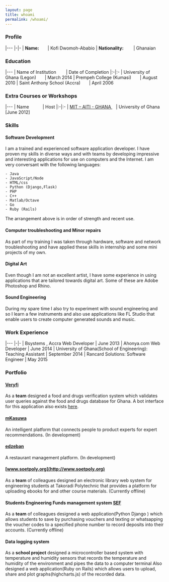 ```yaml
---
layout: page
title: whoami
permalink: /whoami/
---
```


### Profile

|---
|-|-
| **Name:** &nbsp;&nbsp;&nbsp;&nbsp;&nbsp;&nbsp;| Kofi Dwomoh-Ababio
| **Nationality:** &nbsp;&nbsp;&nbsp;&nbsp;&nbsp;&nbsp; | Ghanaian


### Education

|---
| Name of Institution &nbsp;&nbsp;&nbsp;&nbsp;&nbsp;&nbsp; | Date of Completion
|:-|:-
| University of Ghana (Legon) &nbsp;&nbsp;&nbsp;&nbsp;&nbsp;&nbsp;| March 2014
| Prempeh College (Kumasi) 	  &nbsp;&nbsp;&nbsp;&nbsp;&nbsp;&nbsp;| August 2010
| Saint Anthony School (Accra) &nbsp;&nbsp;&nbsp;&nbsp;&nbsp;&nbsp;| April 2006
					
				
				
			

### Extra Courses or Workshops

|---
| Name &nbsp;&nbsp;&nbsp;&nbsp;&nbsp;&nbsp; &nbsp;&nbsp;&nbsp;| Host
|:-|:-
| [MIT – AITI - GHANA ](http://gsl.mit.edu/project/89/)&nbsp;&nbsp;&nbsp;| University of Ghana [June 2012]


### Skills

#### Software Development
I am a trained and experienced software application developer. I have proven my skills in diverse ways and with teams by developing impressive and interesting applications for use on computers and the Internet. I am very conversant with the following languages:

	- Java
	- JavaScript/Node
	- HTML/css
	- Python (Django,Flask)
	- PHP
	- C++
	- Matlab/Octave
	- Go
	- Ruby (Rails)

The arrangement above is in order of strength and recent use.

#### Computer troubleshooting and Minor repairs
As part of my training I was taken through hardware, software and network troubleshooting and have applied these skills in internship and some mini projects of my own.

#### Digital Art
Even though I am not an excellent artist, I have some experience in using applications that are tailored towards digital art. Some of these are Adobe Photoshop and Rhino.

#### Sound Engineering
During my spare time I also try to experiment with sound engineering and so I learn a few instruments and also use applications like FL Studio that enable users to create computer generated sounds and music.

### Work Experience

|---
|-|-
| Bsystems ,  Accra Web Developer | June 2013
| Ahonya.com Web Developer | June 2014
| University of Ghana(School of  Engineering): Teaching Assistant | September 2014
| Rancard Solutions: Software Engineer | May 2015

### Portfolio

#### [Veryfi](https://veryfi.herokuapp.com)
As a **team** designed a food and drugs verification system which validates user queries against the food and drugs database for Ghana. A bot interface for this application also exists [here](https://m.me/739899899512863).

#### [mKasuwa](https://mkasuwa.herokuapp.com)
An intelligent platform that connects people to product experts for expert recommendations. (In development)

#### [edzeban](https://edzeban.herokuapp.com)
A restaurant management platform. (In development)


#### [www.soetpoly.org](http://www.soetpoly.org)
As a **team**  of colleagues  designed an electronic library web system for engineering students at Takoradi Polytechnic that provides a platform for uploading ebooks for and other course materials. (Currently offline)

#### Students Engineering Funds management system [SEF](https://sef.scrybaweb.com/)
As a **team**  of colleagues  designed a  web application(Python Django ) which allows students to save by purchasing vouchers and texting or whatsapping the voucher codes to a specified phone number to record deposits into their accounts. (Currently offline)

#### Data logging system
As a **school project** designed a microcontroller based system with temperature and humidity sensors that records the temperature and humidity of the environment and pipes the data to a computer terminal
Also designed a web application(Ruby on Rails) which allows users to upload, share and plot graphs(highcharts.js) of the recorded data.
                           

